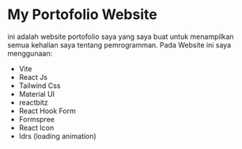 # My Portofolio Website

ini adalah website portofolio saya yang saya buat untuk menampilkan semua kehalian saya tentang pemrogramman. Pada Website ini saya menggunaan:

-   Vite
-   React Js
-   Tailwind Css
-   Material UI
-   reactbitz
-   React Hook Form
-   Formspree
-   React Icon
-   ldrs (loading animation)
